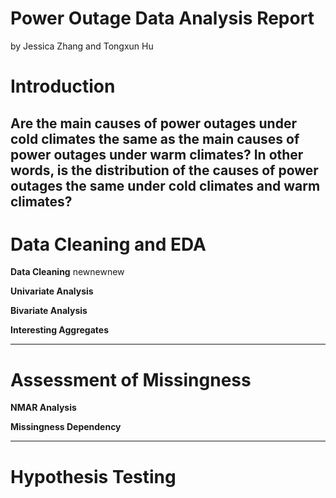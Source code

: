 # Power Outage Data Analysis Report
by Jessica Zhang and Tongxun Hu

# Introduction

Are the main causes of power outages under cold climates the same as the main causes of power outages under warm climates? 
In other words, is the distribution of the causes of power outages the same under cold climates and warm climates?
------
# Data Cleaning and EDA

**Data Cleaning**
newnewnew

**Univariate Analysis**

**Bivariate Analysis**

**Interesting Aggregates**

------
# Assessment of Missingness

**NMAR Analysis**

**Missingness Dependency**

------
# Hypothesis Testing

<!-- <iframe src="assets/03-eda.html" width=800 height=600 frameBorder=0></iframe> -->
